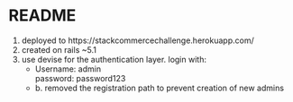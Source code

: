 # README
<ol>
<li>
deployed to https://stackcommercechallenge.herokuapp.com/
</li>
<li>
created on rails ~5.1
</li>
<li>
use devise for the authentication layer. login with:
  <ul>
  <li>
     Username: admin
     <br>
     password: password123
  </li>
  <li>
  b. removed the registration path to prevent creation of new admins
  </li>
  <ul>
</li>
<ol>
